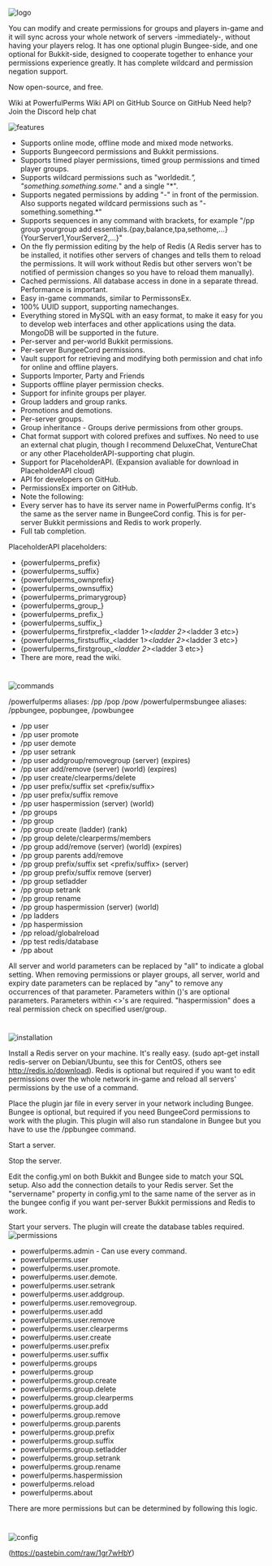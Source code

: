 ![logo](http://i.imgur.com/iwFaydf.jpg)

You can modify and create permissions for groups and players in-game and it will sync across your whole network of servers -immediately-, without having your players relog. It has one optional plugin Bungee-side, and one optional for Bukkit-side, designed to cooperate together to enhance your permissions experience greatly. It has complete wildcard and permission negation support.

Now open-source, and free.

Wiki at PowerfulPerms Wiki
API on GitHub
Source on GitHub
Need help? Join the Discord help chat

![features](http://i.imgur.com/41r4rPr.png)

- Supports online mode, offline mode and mixed mode networks.
- Supports Bungeecord permissions and Bukkit permissions.
- Supports timed player permissions, timed group permissions and timed player groups.
- Supports wildcard permissions such as "worldedit.*", "something.something.some.*" and a single "*".
- Supports negated permissions by adding "-" in front of the permission. Also supports negated wildcard permissions such as "-something.something.*"
- Supports sequences in any command with brackets, for example "/pp group yourgroup add essentials.{pay,balance,tpa,sethome,...} {YourServer1,YourServer2,...}"
- On the fly permission editing by the help of Redis (A Redis server has to be installed, it notifies other servers of changes and tells them to reload the permissions. It will work without Redis but other servers won't be notified of permission changes so you have to reload them manually).
- Cached permissions. All database access in done in a separate thread. Performance is important.
- Easy in-game commands, similar to PermissonsEx.
- 100% UUID support, supporting namechanges.
- Everything stored in MySQL with an easy format, to make it easy for you to develop web interfaces and other applications using the data. MongoDB will be supported in the future.
- Per-server and per-world Bukkit permissions.
- Per-server BungeeCord permissions.
- Vault support for retrieving and modifying both permission and chat info for online and offline players.
- Supports Importer, Party and Friends
- Supports offline player permission checks.
- Support for infinite groups per player.
- Group ladders and group ranks.
- Promotions and demotions.
- Per-server groups.
- Group inheritance - Groups derive permissions from other groups.
- Chat format support with colored prefixes and suffixes. No need to use an external chat plugin, though I recommend DeluxeChat, VentureChat or any other PlaceholderAPI-supporting chat plugin.
- Support for PlaceholderAPI. (Expansion avaliable for download in PlaceholderAPI cloud)
- API for developers on GitHub.
- PermissionsEx importer on GitHub.
- Note the following:
- Every server has to have its server name in PowerfulPerms config. It's the same as the server name in BungeeCord config. This is for per-server Bukkit permissions and Redis to work properly.
- Full tab completion.

PlaceholderAPI placeholders:

- {powerfulperms_prefix}
- {powerfulperms_suffix}
- {powerfulperms_ownprefix}
- {powerfulperms_ownsuffix}
- {powerfulperms_primarygroup}
- {powerfulperms_group_<ladder>}
- {powerfulperms_prefix_<ladder>}
- {powerfulperms_suffix_<ladder>}
- {powerfulperms_firstprefix_<ladder 1>_<ladder 2>_<ladder 3 etc>}
- {powerfulperms_firstsuffix_<ladder 1>_<ladder 2>_<ladder 3 etc>}
- {powerfulperms_firstgroup_<ladder1>_<ladder 2>_<ladder 3 etc>}
- There are more, read the wiki.
#
#
#
![commands](http://i.imgur.com/RK0mjMh.png)

/powerfulperms aliases: /pp /pop /pow
/powerfulpermsbungee aliases: /ppbungee, popbungee, /powbungee

- /pp user <user>
- /pp user <user> promote <ladder>
- /pp user <user> demote <ladder>
- /pp user <user> setrank <group>
- /pp user <user> addgroup/removegroup <group> (server) (expires)
- /pp user <user> add/remove <permission> (server) (world) (expires)
- /pp user <user> create/clearperms/delete
- /pp user <user> prefix/suffix set <prefix/suffix>
- /pp user <user> prefix/suffix remove
- /pp user <user> haspermission <permission> (server) (world)
- /pp groups
- /pp group <group>
- /pp group <group> create (ladder) (rank)
- /pp group <group> delete/clearperms/members
- /pp group <group> add/remove <permission> (server) (world) (expires)
- /pp group <group> parents add/remove <parent>
- /pp group <group> prefix/suffix set <prefix/suffix> (server)
- /pp group <group> prefix/suffix remove (server)
- /pp group <group> setladder <ladder>
- /pp group <group> setrank <rank>
- /pp group <group> rename <name>
- /pp group <group> haspermission <permission> (server) (world)
- /pp ladders
- /pp haspermission <permission>
- /pp reload/globalreload
- /pp test redis/database
- /pp about

All server and world parameters can be replaced by "all" to indicate a global setting.
When removing permissions or player groups, all server, world and expiry date parameters can be replaced by "any" to remove any occurrences of that parameter.
Parameters within ()'s are optional parameters.
Parameters within <>'s are required.
"haspermission" does a real permission check on specified user/group.
#
#
#
![installation](http://i.imgur.com/TG7vgq9.png)

Install a Redis server on your machine. It's really easy. (sudo apt-get install redis-server on Debian/Ubuntu, see this for CentOS, others see http://redis.io/download). Redis is optional but required if you want to edit permissions over the whole network in-game and reload all servers' permissions by the use of a command.

Place the plugin jar file in every server in your network including Bungee. Bungee is optional, but required if you need BungeeCord permissions to work with the plugin. This plugin will also run standalone in Bungee but you have to use the /ppbungee command.

Start a server.

Stop the server.

Edit the config.yml on both Bukkit and Bungee side to match your SQL setup. Also add the connection details to your Redis server. Set the "servername" property in config.yml to the same name of the server as in the bungee config if you want per-server Bukkit permissions and Redis to work.

Start your servers. The plugin will create the database tables required.
![permissions](http://i.imgur.com/Yb6JABm.png)

- powerfulperms.admin - Can use every command.
- powerfulperms.user
- powerfulperms.user.promote.<ladder>
- powerfulperms.user.demote.<ladder>
- powerfulperms.user.setrank
- powerfulperms.user.addgroup.<groupname>
- powerfulperms.user.removegroup.<groupname>
- powerfulperms.user.add
- powerfulperms.user.remove
- powerfulperms.user.clearperms
- powerfulperms.user.create
- powerfulperms.user.prefix
- powerfulperms.user.suffix
- powerfulperms.groups
- powerfulperms.group
- powerfulperms.group.create
- powerfulperms.group.delete
- powerfulperms.group.clearperms
- powerfulperms.group.add
- powerfulperms.group.remove
- powerfulperms.group.parents
- powerfulperms.group.prefix
- powerfulperms.group.suffix
- powerfulperms.group.setladder
- powerfulperms.group.setrank
- powerfulperms.group.rename
- powerfulperms.haspermission
- powerfulperms.reload
- powerfulperms.about

There are more permissions but can be determined by following this logic.
#
#
#
![config](http://i.imgur.com/LHPSGQv.png)

(https://pastebin.com/raw/1gr7wHbY)
